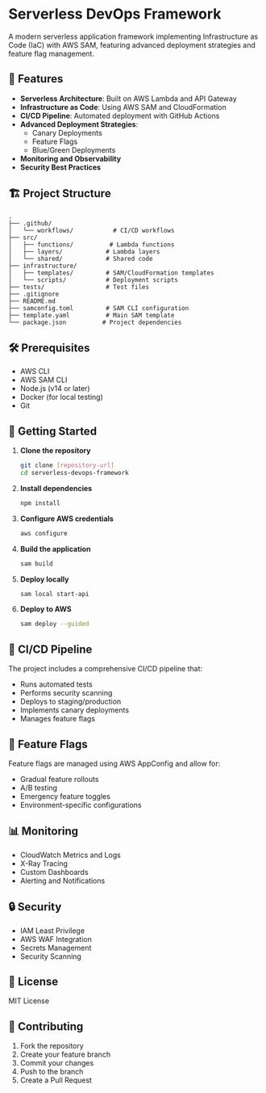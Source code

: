 # Serverless DevOps Framework

A modern serverless application framework implementing Infrastructure as Code (IaC) with AWS SAM, featuring advanced deployment strategies and feature flag management.

## 🚀 Features

- **Serverless Architecture**: Built on AWS Lambda and API Gateway
- **Infrastructure as Code**: Using AWS SAM and CloudFormation
- **CI/CD Pipeline**: Automated deployment with GitHub Actions
- **Advanced Deployment Strategies**:
  - Canary Deployments
  - Feature Flags
  - Blue/Green Deployments
- **Monitoring and Observability**
- **Security Best Practices**

## 🏗️ Project Structure

```
.
├── .github/
│   └── workflows/           # CI/CD workflows
├── src/
│   ├── functions/          # Lambda functions
│   ├── layers/            # Lambda layers
│   └── shared/            # Shared code
├── infrastructure/
│   ├── templates/         # SAM/CloudFormation templates
│   └── scripts/           # Deployment scripts
├── tests/                 # Test files
├── .gitignore
├── README.md
├── samconfig.toml         # SAM CLI configuration
├── template.yaml          # Main SAM template
└── package.json          # Project dependencies
```

## 🛠️ Prerequisites

- AWS CLI
- AWS SAM CLI
- Node.js (v14 or later)
- Docker (for local testing)
- Git

## 🚀 Getting Started

1. **Clone the repository**
   ```bash
   git clone [repository-url]
   cd serverless-devops-framework
   ```

2. **Install dependencies**
   ```bash
   npm install
   ```

3. **Configure AWS credentials**
   ```bash
   aws configure
   ```

4. **Build the application**
   ```bash
   sam build
   ```

5. **Deploy locally**
   ```bash
   sam local start-api
   ```

6. **Deploy to AWS**
   ```bash
   sam deploy --guided
   ```

## 🔄 CI/CD Pipeline

The project includes a comprehensive CI/CD pipeline that:
- Runs automated tests
- Performs security scanning
- Deploys to staging/production
- Implements canary deployments
- Manages feature flags

## 🎯 Feature Flags

Feature flags are managed using AWS AppConfig and allow for:
- Gradual feature rollouts
- A/B testing
- Emergency feature toggles
- Environment-specific configurations

## 📊 Monitoring

- CloudWatch Metrics and Logs
- X-Ray Tracing
- Custom Dashboards
- Alerting and Notifications

## 🔒 Security

- IAM Least Privilege
- AWS WAF Integration
- Secrets Management
- Security Scanning

## 📝 License

MIT License

## 🤝 Contributing

1. Fork the repository
2. Create your feature branch
3. Commit your changes
4. Push to the branch
5. Create a Pull Request 
